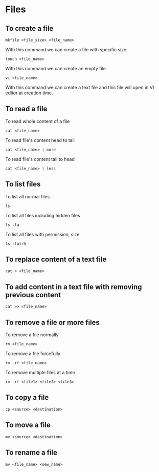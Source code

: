 # Files 

## To create a file 
```
mkfile <file_size> <file_name>
```
With this command we can create a file with specific size.

```
touch <file_name>
```
With this command we can create an empty file.

```
vi <file_name>
```
With this command we can create a text file and this file will open in VI editor at creation time.

## To read a file 
To read whole content of a file
```
cat <file_name>
```

To read file's content head to tail
```
cat <file_name> | more 
```

To read file's content tail to head 
```
cat <file_name> | less
```

## To list files 
To list all normal files 
```
ls 
```

To list all files including hidden files 
```
ls -la
```

To list all files with permission, size 
```
ls -latrh
```

## To replace content of a text file
```
cat > <file_name>
```

## To add content in a text file with removing previous content
```
cat >> <file_name>
```

## To remove a file or more files 
To remove a file normally 
```
rm <file_name>
```

To remove a file forcefully 
```
rm -rf <file_name>
```

To remove multiple files at a time 
```
rm -rf <file1> <file2> <file3>
```

## To copy a file 
```
cp <source> <destination>
```

## To move a file 
```
mv <source> <destination>
```

## To rename a file 
```
mv <file_name> <new_name>
```